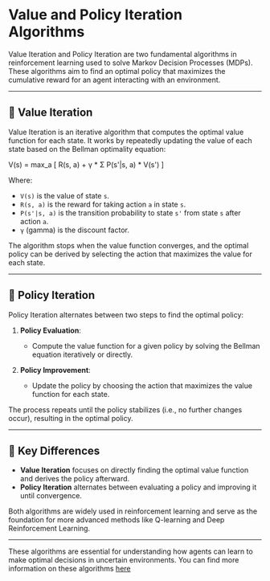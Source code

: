 # Value and Policy Iteration Algorithms

Value Iteration and Policy Iteration are two fundamental algorithms in reinforcement learning used to solve Markov Decision Processes (MDPs). These algorithms aim to find an optimal policy that maximizes the cumulative reward for an agent interacting with an environment.

---

## 📘 Value Iteration

Value Iteration is an iterative algorithm that computes the optimal value function for each state. It works by repeatedly updating the value of each state based on the Bellman optimality equation:

V(s) = max_a [ R(s, a) + γ * Σ P(s'|s, a) * V(s') ]

Where:
- `V(s)` is the value of state `s`.
- `R(s, a)` is the reward for taking action `a` in state `s`.
- `P(s'|s, a)` is the transition probability to state `s'` from state `s` after action `a`.
- `γ` (gamma) is the discount factor.

The algorithm stops when the value function converges, and the optimal policy can be derived by selecting the action that maximizes the value for each state.

---

## 📘 Policy Iteration

Policy Iteration alternates between two steps to find the optimal policy:

1. **Policy Evaluation**:
   - Compute the value function for a given policy by solving the Bellman equation iteratively or directly.

2. **Policy Improvement**:
   - Update the policy by choosing the action that maximizes the value function for each state.

The process repeats until the policy stabilizes (i.e., no further changes occur), resulting in the optimal policy.

---

## 🔑 Key Differences

- **Value Iteration** focuses on directly finding the optimal value function and derives the policy afterward.
- **Policy Iteration** alternates between evaluating a policy and improving it until convergence.

Both algorithms are widely used in reinforcement learning and serve as the foundation for more advanced methods like Q-learning and Deep Reinforcement Learning.

--- 

These algorithms are essential for understanding how agents can learn to make optimal decisions in uncertain environments.
You can find more information on these algorithms [here](https://www.youtube.com/watch?v=wMAVmLDIvQU&list=PLEhdbSEZZbDaFWPX4gehhwB9vJZJ1DNm8&index=13)

